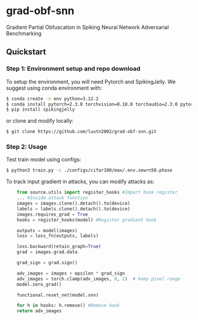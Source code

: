 # grad-obf-snn
Gradient Partial Obfuscation in Spiking Neural Network Adversarial Benchmarking

## Quickstart

### Step 1: Environment setup and repo download

To setup the environment, you will need Pytorch and SpikingJelly. We suggest using conda environment with:

```bash
$ conda create -n env python=3.12.2
$ conda install pytorch=2.3.0 torchvision=0.18.0 torchaudio=2.3.0 pytorch-cuda=12.1 -c pytorch -c nvidia #As latest pytorch conda guide, change cuda version suitable to your case.
$ pip install spikingjelly
```

or clone and modify locally:

```bash
$ git clone https://github.com/luutn2002/grad-obf-snn.git
```

### Step 2: Usage

Test train model using configs:
```bash
$ python3 train.py -c ./configs/cifar100/max/.env.sewrn50.phase
```

To track input gradient in attacks, you can modify attacks as:
```python
    from source.utils import register_hooks #Import hook register
    ... #Inside attack function
    images = images.clone().detach().to(device)
    labels = labels.clone().detach().to(device)
    images.requires_grad = True
    hooks = register_hooks(model) #Register gradient hook

    outputs = model(images)
    loss = loss_fn(outputs, labels)

    loss.backward(retain_graph=True)
    grad = images.grad.data

    grad_sign = grad.sign()

    adv_images = images + epsilon * grad_sign
    adv_images = torch.clamp(adv_images, 0, 1)  # keep pixel range
    model.zero_grad()

    functional.reset_net(model.snn)

    for h in hooks: h.remove() #Remove hook
    return adv_images
```

